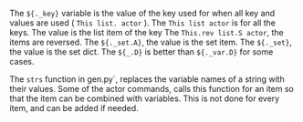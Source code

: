The `${._key}` variable is the value of the key used for when all key and values are used ( `This list. actor` ).
The `This list actor` is for all the keys. The value is the list item of the key
The `This.rev list.S actor`, the items are reversed.
The `${._set.A}`, the value is the set item.
The `${._set}`, the value is the set dict.
The `${_.D}` is better than `${._var.D}` for some cases.

The `strs` function in gen.py`, replaces the variable names of a string with their values.
Some of the actor commands, calls this function for an item so that the item can be combined with variables.
This is not done for every item, and can be added if needed. 
